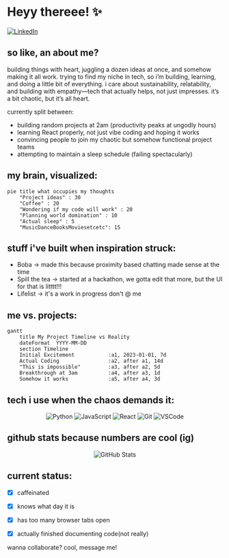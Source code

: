 # Heyy thereee! ✨

[![LinkedIn](https://img.shields.io/badge/LinkedIn-0077B5?style=for-the-badge&logo=linkedin&logoColor=white)](https://www.linkedin.com/in/anjana-sankar-1ba508243/)

## so like, an about me?
building things with heart, juggling a dozen ideas at once, and somehow making it all work.
trying to find my niche in tech, so i’m building, learning, and doing a little bit of everything.
i care about sustainability, relatability, and building with empathy—tech that actually helps, not just impresses.
it’s a bit chaotic, but it’s all heart.

currently split between:
- building random projects at 2am (productivity peaks at ungodly hours)
- learning React properly, not just vibe coding and hoping it works
- convincing people to join my chaotic but somehow functional project teams
- attempting to maintain a sleep schedule (failing spectacularly)

## my brain, visualized:

```mermaid
pie title what occupies my thoughts
    "Project ideas" : 30
    "Coffee" : 20
    "Wondering if my code will work" : 20
    "Planning world domination" : 10
    "Actual sleep" : 5
    "MusicDanceBooksMoviesetcetc": 15
```

## stuff i've built when inspiration struck:
- Boba → made this because proximity based chatting made sense at the time
- Spill the tea → started at a hackathon, we gotta edit that more, but the UI for that is litttt!!!
- Lifelist → it's a work in progress don't @ me

## me vs. projects:

```mermaid
gantt
    title My Project Timeline vs Reality
    dateFormat  YYYY-MM-DD
    section Timeline
    Initial Excitement           :a1, 2023-01-01, 7d
    Actual Coding                :a2, after a1, 14d
    "This is impossible"         :a3, after a2, 5d
    Breakthrough at 3am          :a4, after a3, 1d
    Somehow it works             :a5, after a4, 3d
```

## tech i use when the chaos demands it:

<div align="center">
  
![Python](https://img.shields.io/badge/Python-3776AB?style=for-the-badge&logo=python&logoColor=white)
![JavaScript](https://img.shields.io/badge/JavaScript-F7DF1E?style=for-the-badge&logo=javascript&logoColor=black)
![React](https://img.shields.io/badge/React-20232A?style=for-the-badge&logo=react&logoColor=61DAFB)
![Git](https://img.shields.io/badge/GIT-E44C30?style=for-the-badge&logo=git&logoColor=white)
![VSCode](https://img.shields.io/badge/Visual_Studio_Code-0078D4?style=for-the-badge&logo=visual%20studio%20code&logoColor=white)

</div>

## github stats because numbers are cool (ig)

<div align="center">
  <img src="https://github-readme-stats.vercel.app/api?username=Anjana-sankar-k&show_icons=true&theme=radical" alt="GitHub Stats" />
</div>

## current status:
- [x] caffeinated
- [x] knows what day it is
- [x] has too many browser tabs open
- [x] actually finished documenting code(not really)


wanna collaborate? cool, message me!

